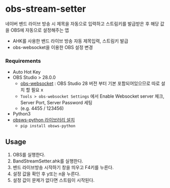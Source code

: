 # obs-stream-setter

네이버 밴드 라이브 방송 시 제목을 자동으로 입력하고 스트림키를 발급받은 후 해당 값을 OBS에 자동으로 설정해주는 앱

- AHK를 사용한 밴드 라이브 방송 자동 제목입력, 스트림키 발급
- obs-websocket을 이용한 OBS 설정 변경

### Requirements

- Auto Hot Key
- OBS Studio > 28.0.0
  - [obs-websocket](https://github.com/obsproject/obs-websocket) : OBS Studio 28 버전 부터 기본 포함되어있으므로 따로 설치 할 필요 x
  - `Tools > obs-websocket Settings` 에서 Enable Websocket server 체크, Server Port, Server Password 세팅
  - (e.g. 4455 / 123456)
- Python3
- [obsws-python 라이브러리 설치](https://pypi.org/project/obsws-python/)
  - `pip install obsws-python`

## Usage

1. OBS를 실행한다.
2. BandStreamSetter.ahk를 실행한다.
3. 밴드 라이브방송 시작하기 창을 띄우고 F4키를 누른다.
4. 설정 값을 확인 후 y또는 n을 누른다.
5. 설정 값이 문제가 없다면 스트림이 시작된다.
